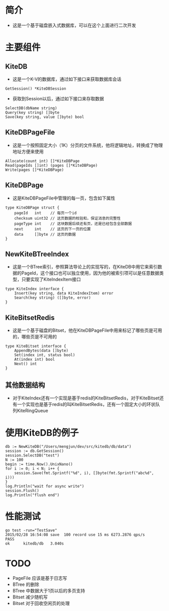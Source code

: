 # 简介
* 这是一个基于磁盘嵌入式数据库，可以在这个上面进行二次开发
# 主要组件
## KiteDB
* 这是一个K-V的数据库，通过如下接口来获取数据库会话

```
GetSession() *KiteDBSession
```
* 获取到Session以后，通过如下接口来存取数据
```
SelectDB(dbName string)
Query(key string) []byte
Save(key string, value []byte) bool
```

## KiteDBPageFile
* 这是一个按照固定大小（1K）分页的文件系统，他将逻辑地址，转换成了物理地址方便来使用

```
Allocate(count int) []*KiteDBPage 
Read(pageIds []int) (pages []*KiteDBPage)
Write(pages []*KiteDBPage)
```

## KiteDBPage
* 这是KiteDBPageFile中管理的每一页，包含如下属性

```
type KiteDBPage struct {
	pageId   int    // 每页一个id
	checksum uint32 // 这页数据的校验和，保证消息的完整性
	pageType int    // 这块数据后续还有页，还是已经包含全部数据
	next     int    // 这页的下一页的位置
	data     []byte // 这页的数据
}
```

## NewKiteBTreeIndex
* 这是一个BTree索引，参照算法导论上的实现写的，在KiteDB中用它来索引数据的PageId，这个接口也可以独立使用，因为他的被索引项可以是任意数据类型，只要实现了KiteIndexItem接口

```
type KiteIndex interface {
	Insert(key string, data KiteIndexItem) error
	Search(key string) ([]byte, error)
}
```

## KiteBitsetRedis
* 这是一个基于磁盘的Bitset，他在KiteDBPageFile中用来标记了哪些页是可用的，哪些页是不可用的
```
type KiteBitset interface {
	AppendBytes(data []byte)
	Set(index int, status bool)
	At(index int) bool
	Next() int
}
```

## 其他数据结构
* 对于KiteIndex还有一个实现是基于redis的KiteBitsetRedis，对于KiteBitset还有一个实现也是基于redis的叫KiteBitsetRedis，还有一个固定大小的环状队列KiteRingQueue

# 使用KiteDB的例子

```
db := NewKiteDB("/Users/mengjun/dev/src/kitedb/db/data")
session := db.GetSession()
session.SelectDB("test")
N := 100
begin := time.Now().UnixNano()
for i := 0; i < N; i++ {
	session.Save(fmt.Sprintf("%d", i), []byte(fmt.Sprintf("abc%d", i)))
}
log.Println("wait for async write")
session.Flush()
log.Println("flush end")
```

# 性能测试

```
go test -run="TestSave"
2015/02/28 16:54:08 save  100 record use 15 ms 6273.2876 qps/s
PASS
ok  	kitedb/db	3.040s
```

# TODO
* PageFile 应该是基于日志写
* BTree 的删除
* BTree 中数据大于1页以后的多页支持
* Bitset 减少随机写
* Bitset 对于回收空闲页的处理

